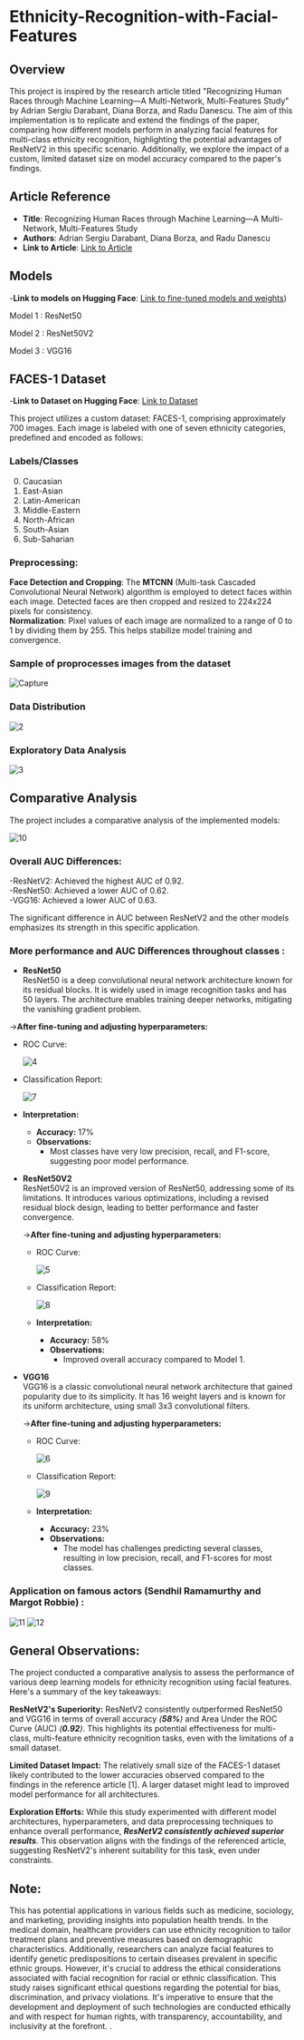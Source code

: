 # Ethnicity-Recognition-with-Facial-Features

## Overview

This project is inspired by the research article titled "Recognizing Human Races through Machine Learning—A Multi-Network, Multi-Features Study" by Adrian Sergiu Darabant, Diana Borza, and Radu Danescu. The aim of this implementation is to replicate and extend the findings of the paper, comparing how different models perform in analyzing facial features for multi-class ethnicity recognition, highlighting the potential advantages of ResNetV2 in this specific scenario.  Additionally, we explore the impact of a custom, limited dataset size on model accuracy compared to the paper's findings.

## Article Reference

- **Title**: Recognizing Human Races through Machine Learning—A Multi-Network, Multi-Features Study
- **Authors**: Adrian Sergiu Darabant, Diana Borza, and Radu Danescu
- **Link to Article**: [Link to Article](https://www.mdpi.com/2227-7390/9/2/195)

## Models  
-**Link to models on Hugging Face**: [Link to fine-tuned models and weights](https://huggingface.co/Najwa5/Ethnicity_imageClassifier/tree/main))


Model 1 : ResNet50


Model 2 : ResNet50V2


Model 3 : VGG16


## FACES-1 Dataset 
  -**Link to Dataset on Hugging Face**: [Link to Dataset]((https://huggingface.co/datasets/Najwa5/FACES-1))

This project utilizes a custom dataset: FACES-1,  comprising approximately 700 images. Each image is labeled with one of seven ethnicity categories, predefined and encoded as follows: 

### Labels/Classes

0. Caucasian
1. East-Asian
2. Latin-American
3. Middle-Eastern
4. North-African
5. South-Asian
6. Sub-Saharian
   
###  Preprocessing:

**Face Detection and Cropping**: The **MTCNN** (Multi-task Cascaded Convolutional Neural Network) algorithm is employed to detect faces within each image. Detected faces are then cropped and resized to 224x224 pixels for consistency.  
**Normalization**: Pixel values of each image are normalized to a range of 0 to 1 by dividing them by 255. This helps stabilize model training and convergence.  

   ###  Sample of proprocesses images from the dataset  
     
   ![Capture](https://github.com/najwanaamane/Ethnicity-Recognition-with-Facial-Features/assets/86806375/3056885f-56f3-40a8-8097-fcf368bb24f7)
   
   ### Data Distribution  
     
   
   ![2](https://github.com/najwanaamane/Ethnicity-Recognition-with-Facial-Features/assets/86806375/2f76672e-3bf5-4986-a757-9ad285bf060b)
   
  ### Exploratory Data Analysis  
    

  ![3](https://github.com/najwanaamane/Ethnicity-Recognition-with-Facial-Features/assets/86806375/57976f82-2ed0-40ae-a233-bbb2bc62942c)



## Comparative Analysis

The project includes a comparative analysis of the implemented models:

![10](https://github.com/najwanaamane/Ethnicity-Recognition-with-Facial-Features/assets/86806375/e93de84d-c08e-44c0-9090-cd759bc4ed9b)

### Overall AUC Differences:  

-ResNetV2: Achieved the highest AUC of 0.92.  
-ResNet50: Achieved a lower AUC of 0.62.  
-VGG16: Achieved a lower AUC of 0.63.  

The significant difference in AUC between ResNetV2 and the other models emphasizes its strength in this specific application.  

### More performance and AUC Differences throughout classes : 

- **ResNet50**  
  ResNet50 is a deep convolutional neural network architecture known for its residual blocks. It is widely used in image recognition tasks and has 50 layers. The architecture enables training deeper networks, mitigating the vanishing gradient problem.  


->**After fine-tuning and adjusting hyperparameters:**
 
  
  - ROC Curve:
      
    ![4](https://github.com/najwanaamane/Ethnicity-Recognition-with-Facial-Features/assets/86806375/d6de2d60-bdfd-4db1-992a-513e9e8c36d3)

  - Classification Report:
       
     ![7](https://github.com/najwanaamane/Ethnicity-Recognition-with-Facial-Features/assets/86806375/609a7469-f79b-4ec0-8e8c-9de89e0e95c0)

  - **Interpretation:**
    - **Accuracy:** 17%
    - **Observations:**
      - Most classes have very low precision, recall, and F1-score, suggesting poor model performance.

          

- **ResNet50V2**  
  ResNet50V2 is an improved version of ResNet50, addressing some of its limitations. It introduces various optimizations, including a revised residual block design, leading to better performance and faster convergence.  
  
  ->**After fine-tuning and adjusting hyperparameters:**


  - ROC Curve:
    
    ![5](https://github.com/najwanaamane/Ethnicity-Recognition-with-Facial-Features/assets/86806375/e716e8cd-3e9b-4dbf-a49f-641962279776)

  - Classification Report:
       
     ![8](https://github.com/najwanaamane/Ethnicity-Recognition-with-Facial-Features/assets/86806375/a58be5d6-684b-488f-800b-b167a0dd516a)

  - **Interpretation:**
    - **Accuracy:** 58%
    - **Observations:**
      - Improved overall accuracy compared to Model 1.

          
        

- **VGG16**  
  VGG16 is a classic convolutional neural network architecture that gained popularity due to its simplicity. It has 16 weight layers and is known for its uniform architecture, using small 3x3 convolutional filters.  
  
  ->**After fine-tuning and adjusting hyperparameters:**

  - ROC Curve:
      
     ![6](https://github.com/najwanaamane/Ethnicity-Recognition-with-Facial-Features/assets/86806375/a52522d5-b971-4b6a-9074-09410ac27184)

  - Classification Report:
     
     ![9](https://github.com/najwanaamane/Ethnicity-Recognition-with-Facial-Features/assets/86806375/bda3d67f-51e9-48ce-a413-3ba08e64b0a0)

  - **Interpretation:**
    - **Accuracy:** 23%
    - **Observations:**
      - The model has challenges predicting several classes, resulting in low precision, recall, and F1-scores for most classes.
     
### Application on famous actors (Sendhil Ramamurthy and Margot Robbie) :

   ![11](https://github.com/najwanaamane/Ethnicity-Recognition-with-Facial-Features/assets/86806375/1bf6c467-f214-464f-a860-77287424f629)        ![12](https://github.com/najwanaamane/Ethnicity-Recognition-with-Facial-Features/assets/86806375/6df43856-5652-4157-9da9-a826dc9b41eb)



     
      

## General Observations:

The project conducted a comparative analysis to assess the performance of various deep learning models for ethnicity recognition using facial features. Here's a summary of the key takeaways:  

**ResNetV2's Superiority:**  ResNetV2 consistently outperformed ResNet50 and VGG16 in terms of overall accuracy _(**58%**)_ and Area Under the ROC Curve (AUC) _(**0.92**)_. This highlights its potential effectiveness for multi-class, multi-feature ethnicity recognition tasks, even with the limitations of a small dataset. 

**Limited Dataset Impact:**  The relatively small size of the FACES-1 dataset likely contributed to the lower accuracies observed compared to the findings in the reference article [1]. A larger dataset might lead to improved model performance for all architectures.  

**Exploration Efforts:**  While this study experimented with different model architectures, hyperparameters, and data preprocessing techniques to enhance overall performance, _**ResNetV2 consistently achieved superior results**_. This observation aligns with the findings of the referenced article, suggesting ResNetV2's inherent suitability for this task, even under constraints.    

## Note:

This has potential applications in various fields such as medicine, sociology, and marketing, providing insights into population health trends. In the medical domain, healthcare providers can use ethnicity recognition to tailor treatment plans and preventive measures based on demographic characteristics. Additionally, researchers can analyze facial features to identify genetic predispositions to certain diseases prevalent in specific ethnic groups. However, it's crucial to address the ethical considerations associated with facial recognition for racial or ethnic classification. This study raises significant ethical questions regarding the potential for bias, discrimination, and privacy violations. It's imperative to ensure that the development and deployment of such technologies are conducted ethically and with respect for human rights, with transparency, accountability, and inclusivity at the forefront.
.




